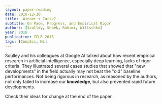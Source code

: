 ```yaml
---
layout: paper-reading
date: 2018-12-28
title:  Winner's Curse?
subtitle: On Pace, Progress, and Empirical Rigor
authors: [Sculley, Snoek, Rahimi, Wiltschko]
year: 2018
publication: ICLR 2018
tags: [CompSci, ML]
---
```


Sculley and his colleagues at Google AI talked about how recent empirical research in artificial intelligence, especially deep learning, lacks of rigor criteria. They illustrated several cases studies that showed that "new developments" in the field actually may not beat the "old" baseline performances. Not being rigorous in research, as reasoned by the authors, not only failed to increase our **knowledge**, but also prevented rapid future developments.

Check their ideas for change at the end of the paper.
